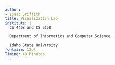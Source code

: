 ```yaml
---
author:
- Isaac Griffith
title: Visualization Lab
institute: |
  CS 4458 and CS 5558

  Department of Informatics and Computer Science

  Idaho State University
fontsize: 12pt
Timing: 40 Minutes
...
```

